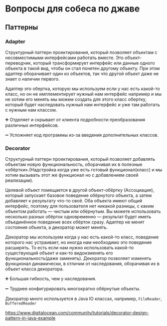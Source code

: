 # Вопросы для собеса по джаве
## Паттерны
### Adapter
Структурный паттерн проектирования, который позволяет объектам с несовместимыми интерфейсами работать вместе.
Это объект-переводчик, который трансформирует интерфейс или данные одного объекта в такой вид, чтобы он стал понятен другому объекту.
При этом адаптер оборачивает один из объектов, так что другой объект даже не знает о наличии первого.

Адаптер это обертка, которую мы используем если у нас есть какой-то класс, но он не имплементирует нужный нам интерфейс например и мы не хотим его менять мы можем создать для этого класс обертку, который будет наследовать нужный нам интерфейс и уже там работать с нужным нам классом.

➕ Отделяет и скрывает от клиента подробности преобразования различных интерфейсов.

➖ Усложняет код программы из-за введения дополнительных классов.

### Decorator
Структурный паттерн проектирования, который позволяет добавлять объектам новую функциональность, оборачивая их в полезные «обёртки».(Надстройка когда уже есть готовый функционал(класс) и мы хотим вызывать этот же функционал но с добавлением своей реализации).

Целевой объект помещается в другой объект-обёртку (Ассоциация), который запускает базовое поведение обёрнутого объекта, а затем добавляет к результату что-то своё.
Оба объекта имеют общий интерфейс, поэтому для пользователя нет никакой разницы, с каким объектом работать — чистым или обёрнутым. Вы можете использовать несколько разных обёрток одновременно — результат будет иметь объединённое поведение всех обёрток сразу.
Адаптер не менят состояния объекта, а декоратор может менять.

Декоратор мы используем когда у нас есть какой-то класс, поведение которого нас устраивает, но иногда нам необходимо это поведение расширять. То есть если нам нужно использовать какой-то существующий объект и как-то видоизменять его функциональность(даже заменять). Декоратор позволяет изменять функционал динамически, в отличии от наследования, оборачивая их в объект класса декоратора.

➕ Большая гибкость, чем у наследования.

➖ Труднее конфигурировать многократно обёрнутые объекты.

Декоратор много используется в Java IO классах, например, `FileReader`, `BufferedReader`

https://www.digitalocean.com/community/tutorials/decorator-design-pattern-in-java-example 
